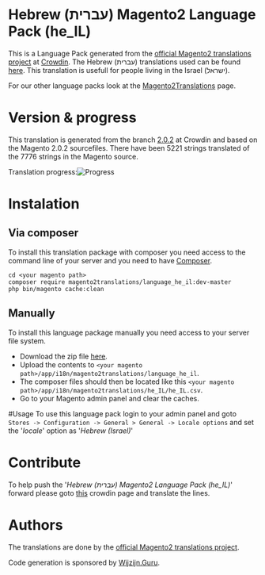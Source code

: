 # Hebrew (עברית) Magento2 Language Pack (he_IL)
This is a Language Pack generated from the [official Magento2 translations project](https://crowdin.com/project/magento-2) at [Crowdin](https://crowdin.com).
The Hebrew (עברית) translations used can be found [here](https://crowdin.com/project/magento-2/he).
This translation is usefull for people living in the Israel (ישראל).

For our other language packs look at the [Magento2Translations](http://magento2translations.github.io/) page.

# Version & progress
This translation is generated from the branch [2.0.2](https://crowdin.com/project/magento-2/he#/2.0.2) at Crowdin and based on the Magento 2.0.2 sourcefiles.
There have been  5221 strings translated of the 7776 strings in the Magento source.

Translation progress:![Progress](http://progressed.io/bar/67)

# Instalation
## Via composer
To install this translation package with composer you need access to the command line of your server and you need to have [Composer](https://getcomposer.org).
```
cd <your magento path>
composer require magento2translations/language_he_il:dev-master
php bin/magento cache:clean
```
## Manually
To install this language package manually you need access to your server file system.
* Download the zip file [here](https://github.com/Magento2Translations/language_he_il/archive/master.zip).
* Upload the contents to `<your magento path>/app/i18n/magento2translations/language_he_il`.
* The composer files should then be located like this `<your magento path>/app/i18n/magento2translations/he_IL/he_IL.csv`.
* Go to your Magento admin panel and clear the caches.

#Usage
To use this language pack login to your admin panel and goto `Stores -> Configuration -> General > General -> Locale options` and set the '*locale*' option as '*Hebrew (Israel)*'

# Contribute
To help push the '*Hebrew (עברית) Magento2 Language Pack (he_IL)*' forward please goto [this](https://crowdin.com/project/magento-2/he) crowdin page and translate the lines.

# Authors
The translations are done by the [official Magento2 translations project](https://crowdin.com/project/magento-2).

Code generation is sponsored by [Wijzijn.Guru](http://www.wijzijn.guru/).